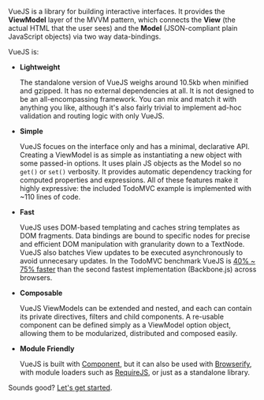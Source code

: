 VueJS is a library for building interactive interfaces. It provides the **ViewModel** layer of the MVVM pattern, which connects the **View** (the actual HTML that the user sees) and the **Model** (JSON-compliant plain JavaScript objects) via two way data-bindings.

VueJS is:

- **Lightweight**
  
    The standalone version of VueJS weighs around 10.5kb when minified and gzipped. It has no external dependencies at all. It is not designed to be an all-encompassing framework. You can mix and match it with anything you like, although it's also fairly trivial to implement ad-hoc validation and routing logic with only VueJS.

- **Simple**

    VueJS focues on the interface only and has a minimal, declarative API. Creating a ViewModel is as simple as instantiating a new object with some passed-in options. It uses plain JS objects as the Model so no `get()` or `set()` verbosity. It provides automatic dependency tracking for computed properties and expressions. All of these features make it highly expressive: the included TodoMVC example is implemented with ~110 lines of code.

- **Fast**

    VueJS uses DOM-based templating and caches string templates as DOM fragments. Data bindings are bound to specific nodes for precise and efficient DOM manipulation with granularity down to a TextNode. VueJS also batches View updates to be executed asynchronously to avoid unnecesary updates. In the TodoMVC benchmark VueJS is [40% ~ 75% faster][benchmark] than the second fastest implementation (Backbone.js) across browsers.

- **Composable**

    VueJS ViewModels can be extended and nested, and each can contain its private directives, filters and child components. A re-usable component can be defined simply as a ViewModel option object, allowing them to be modularized, distributed and composed easily.
    
- **Module Friendly**

    VueJS is built with [Component], but it can also be used with [Browserify], with module loaders such as [RequireJS], or just as a standalone library.
    
Sounds good? [Let's get started](Getting-Started).

[benchmark]: Performance
[Component]: https://github.com/component/component
[Browserify]: http://browserify.org
[RequireJS]: http://requirejs.org